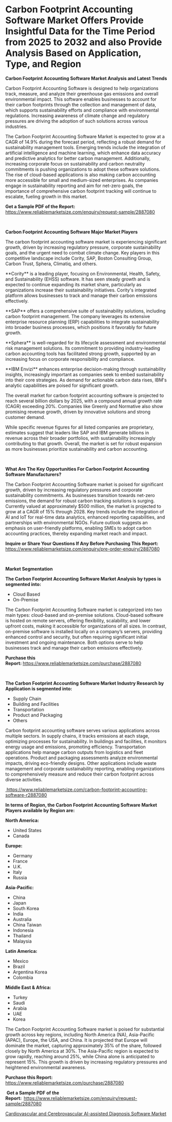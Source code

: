 <p><h1>Carbon Footprint Accounting Software Market Offers Provide Insightful Data for the Time Period from 2025 to 2032 and also Provide Analysis Based on Application, Type, and Region</h1></p><p><strong>Carbon Footprint Accounting Software Market Analysis and Latest Trends</strong></p>
<p><p>Carbon Footprint Accounting Software is designed to help organizations track, measure, and analyze their greenhouse gas emissions and overall environmental impact. This software enables businesses to account for their carbon footprints through the collection and management of data, which supports sustainability efforts and compliance with environmental regulations. Increasing awareness of climate change and regulatory pressures are driving the adoption of such solutions across various industries.</p><p>The Carbon Footprint Accounting Software Market is expected to grow at a CAGR of 14.9% during the forecast period, reflecting a robust demand for sustainability management tools. Emerging trends include the integration of artificial intelligence and machine learning, which enhance data accuracy and predictive analytics for better carbon management. Additionally, increasing corporate focus on sustainability and carbon neutrality commitments is pushing organizations to adopt these software solutions. The rise of cloud-based applications is also making carbon accounting more accessible for small and medium-sized enterprises. As companies engage in sustainability reporting and aim for net-zero goals, the importance of comprehensive carbon footprint tracking will continue to escalate, fueling growth in this market.</p></p>
<p><strong>Get a Sample PDF of the Report:&nbsp;</strong> <a href="https://www.reliablemarketsize.com/enquiry/request-sample/2887080?utm_campaign=3458&utm_medium=2&utm_source=Github&utm_content=ia&utm_term=13032025&utm_id=carbon-footprint-accounting-software">https://www.reliablemarketsize.com/enquiry/request-sample/2887080</a></p>
<p>&nbsp;</p>
<p><strong>Carbon Footprint Accounting Software Major Market Players</strong></p>
<p><p>The carbon footprint accounting software market is experiencing significant growth, driven by increasing regulatory pressure, corporate sustainability goals, and the urgent need to combat climate change. Key players in this competitive landscape include Cority, SAP, Boston Consulting Group, Carbon Trust, Sphera, Climatiq, and others.</p><p>**Cority** is a leading player, focusing on Environmental, Health, Safety, and Sustainability (EHSS) software. It has seen steady growth and is expected to continue expanding its market share, particularly as organizations increase their sustainability initiatives. Cority's integrated platform allows businesses to track and manage their carbon emissions effectively.</p><p>**SAP** offers a comprehensive suite of sustainability solutions, including carbon footprint management. The company leverages its extensive enterprise resource planning (ERP) capabilities to integrate sustainability into broader business processes, which positions it favorably for future growth.</p><p>**Sphera** is well-regarded for its lifecycle assessment and environmental risk management solutions. Its commitment to providing industry-leading carbon accounting tools has facilitated strong growth, supported by an increasing focus on corporate responsibility and compliance.</p><p>**IBM Envizi** enhances enterprise decision-making through sustainability insights, increasingly important as companies seek to embed sustainability into their core strategies. As demand for actionable carbon data rises, IBM's analytic capabilities are poised for significant growth.</p><p>The overall market for carbon footprint accounting software is projected to reach several billion dollars by 2025, with a compound annual growth rate (CAGR) exceeding 20%. Companies like Greenly and Normative also show promising revenue growth, driven by innovative solutions and strong customer demand.</p><p>While specific revenue figures for all listed companies are proprietary, estimates suggest that leaders like SAP and IBM generate billions in revenue across their broader portfolios, with sustainability increasingly contributing to that growth. Overall, the market is set for robust expansion as more businesses prioritize sustainability and carbon accounting.</p></p>
<p>&nbsp;</p>
<p><strong>What Are The Key Opportunities For Carbon Footprint Accounting Software Manufacturers?</strong></p>
<p><p>The Carbon Footprint Accounting Software market is poised for significant growth, driven by increasing regulatory pressures and corporate sustainability commitments. As businesses transition towards net-zero emissions, the demand for robust carbon tracking solutions is surging. Currently valued at approximately $500 million, the market is projected to grow at a CAGR of 15% through 2028. Key trends include the integration of AI and IoT for real-time data analytics, enhanced reporting capabilities, and partnerships with environmental NGOs. Future outlook suggests an emphasis on user-friendly platforms, enabling SMEs to adopt carbon accounting practices, thereby expanding market reach and impact.</p></p>
<p><strong>Inquire or Share Your Questions If Any Before Purchasing This Report:</strong> <a href="https://www.reliablemarketsize.com/enquiry/pre-order-enquiry/2887080?utm_campaign=3458&utm_medium=2&utm_source=Github&utm_content=ia&utm_term=13032025&utm_id=carbon-footprint-accounting-software">https://www.reliablemarketsize.com/enquiry/pre-order-enquiry/2887080</a></p>
<p>&nbsp;</p>
<p><strong>Market Segmentation</strong></p>
<p><strong>The Carbon Footprint Accounting Software Market Analysis by types is segmented into:</strong></p>
<p><ul><li>Cloud Based</li><li>On-Premise</li></ul></p>
<p><p>The Carbon Footprint Accounting Software market is categorized into two main types: cloud-based and on-premise solutions. Cloud-based software is hosted on remote servers, offering flexibility, scalability, and lower upfront costs, making it accessible for organizations of all sizes. In contrast, on-premise software is installed locally on a company’s servers, providing enhanced control and security, but often requiring significant initial investment and ongoing maintenance. Both options serve to help businesses track and manage their carbon emissions effectively.</p></p>
<p><strong>Purchase this Report:&nbsp;</strong><a href="https://www.reliablemarketsize.com/purchase/2887080?utm_campaign=3458&utm_medium=2&utm_source=Github&utm_content=ia&utm_term=13032025&utm_id=carbon-footprint-accounting-software">https://www.reliablemarketsize.com/purchase/2887080</a></p>
<p>&nbsp;</p>
<p><strong>The Carbon Footprint Accounting Software Market Industry Research by Application is segmented into:</strong></p>
<p><ul><li>Supply Chain</li><li>Building and Facilities</li><li>Transportation</li><li>Product and Packaging</li><li>Others</li></ul></p>
<p><p>Carbon footprint accounting software serves various applications across multiple sectors. In supply chains, it tracks emissions at each stage, optimizing processes for sustainability. In buildings and facilities, it monitors energy usage and emissions, promoting efficiency. Transportation applications help manage carbon outputs from logistics and fleet operations. Product and packaging assessments analyze environmental impacts, driving eco-friendly designs. Other applications include waste management and corporate sustainability reporting, enabling organizations to comprehensively measure and reduce their carbon footprint across diverse activities.</p></p>
<p><a href="https://www.reliablemarketsize.com/carbon-footprint-accounting-software-r2887080?utm_campaign=3458&utm_medium=2&utm_source=Github&utm_content=ia&utm_term=13032025&utm_id=carbon-footprint-accounting-software">&nbsp;https://www.reliablemarketsize.com/carbon-footprint-accounting-software-r2887080</a></p>
<p><strong>In terms of Region, the Carbon Footprint Accounting Software Market Players available by Region are:</strong></p>
<p>
    <p> <strong> North America: </strong>
        <ul>
            <li>United States</li>
            <li>Canada</li>
        </ul>
        </p> 
    <p> <strong> Europe: </strong>
        <ul>
            <li>Germany</li>
            <li>France</li>
            <li>U.K.</li>
            <li>Italy</li>
            <li>Russia</li>
        </ul>
        </p> 
    <p> <strong> Asia-Pacific: </strong>
        <ul>
            <li>China</li>
            <li>Japan</li>
            <li>South Korea</li>
            <li>India</li>
            <li>Australia</li>
            <li>China Taiwan</li>
            <li>Indonesia</li>
            <li>Thailand</li>
            <li>Malaysia</li>
        </ul>
        </p> 
    <p> <strong> Latin America: </strong>
        <ul>
            <li>Mexico</li>
            <li>Brazil</li>
            <li>Argentina Korea</li>
            <li>Colombia</li>
        </ul>
        </p> 
    <p> <strong> Middle East & Africa: </strong>
        <ul>
            <li>Turkey</li>
            <li>Saudi</li>
            <li>Arabia</li>
            <li>UAE</li>
            <li>Korea</li>
        </ul>
    </p>
    </p>
<p><p>The Carbon Footprint Accounting Software market is poised for substantial growth across key regions, including North America (NA), Asia-Pacific (APAC), Europe, the USA, and China. It is projected that Europe will dominate the market, capturing approximately 35% of the share, followed closely by North America at 30%. The Asia-Pacific region is expected to grow rapidly, reaching around 25%, while China alone is anticipated to represent 15%. This growth is driven by increasing regulatory pressures and heightened environmental awareness.</p></p>
<p><strong>Purchase this Report: </strong><a href="https://www.reliablemarketsize.com/purchase/2887080?utm_campaign=3458&utm_medium=2&utm_source=Github&utm_content=ia&utm_term=13032025&utm_id=carbon-footprint-accounting-software">https://www.reliablemarketsize.com/purchase/2887080</a></p>
<p>&nbsp;<strong>Get a Sample PDF of the Report:&nbsp;&nbsp;</strong><a href="https://www.reliablemarketsize.com/enquiry/request-sample/2887080?utm_campaign=3458&utm_medium=2&utm_source=Github&utm_content=ia&utm_term=13032025&utm_id=carbon-footprint-accounting-software">https://www.reliablemarketsize.com/enquiry/request-sample/2887080</a></p>
<p><strong></strong></p>
<p><p><a href="https://github.com/samesdufloiw/Market-Research-Report-List-1/blob/main/cardiovascular-and-cerebrovascular-ai-assisted-diagnosis-software-market.md?utm_campaign=3458&utm_medium=2&utm_source=Github&utm_content=ia&utm_term=13032025&utm_id=carbon-footprint-accounting-software">Cardiovascular and Cerebrovascular AI-assisted Diagnosis Software Market</a></p></p>